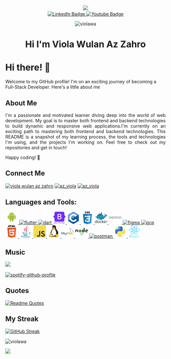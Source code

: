 <div id="header" align="center">
  <img src="https://media.giphy.com/media/LMcB8XospGZO8UQq87/giphy.gif" width="400"/>
</div>
<div id="badges" align="center">
  <a href="https://linkedin.com/in/violawulanazzahro">
    <img src="https://img.shields.io/badge/LinkedIn-blue?style=for-the-badge&logo=linkedin&logoColor=white" alt="LinkedIn Badge"/>
  </a>
  <a href="https://www.youtube.com/c/az_viola">
    <img src="https://img.shields.io/badge/YouTube-red?style=for-the-badge&logo=youtube&logoColor=white" alt="Youtube Badge"/>
  </a>
</div>
<p align="center"> <img src="https://komarev.com/ghpvc/?username=violawa&label=Profile%20views&color=0e75b6&style=flat" alt="violawa"/></p>

<h1 align="center">Hi I'm Viola Wulan Az Zahro</h1>

<h1>Hi there! 👋</h1>

Welcome to my GitHub profile! I'm on an exciting journey of becoming a Full-Stack Developer. Here's a little about me

## About Me

<p align="justify">I'm a passionate and motivated learner diving deep into the world of web development. My goal is to master both frontend and backend technologies to build dynamic and responsive web applications.I'm currently on an exciting path to mastering both frontend and backend technologies. This README is a snapshot of my learning process, the tools and technologies I'm using, and the projects I'm working on. Feel free to check out my repositories and get in touch!</p>

Happy coding! 🚀

## Connect Me
<p align="left">
<a href="https://linkedin.com/in/violawulanazzahro" target="blank"><img align="center" src="https://raw.githubusercontent.com/rahuldkjain/github-profile-readme-generator/master/src/images/icons/Social/linked-in-alt.svg" alt="viola wulan az zahro" height="30" width="40" /></a>
<a href="https://instagram.com/az_viola" target="blank"><img align="center" src="https://raw.githubusercontent.com/rahuldkjain/github-profile-readme-generator/master/src/images/icons/Social/instagram.svg" alt="az_viola" height="30" width="40" /></a>
<a href="https://www.youtube.com/c/az_viola" target="blank"><img align="center" src="https://raw.githubusercontent.com/rahuldkjain/github-profile-readme-generator/master/src/images/icons/Social/youtube.svg" alt="az_viola" height="30" width="40" /></a>
</p>

## Languages and Tools:

<p align="left"> <a href="https://developer.android.com" target="_blank" rel="noreferrer"> <img src="https://raw.githubusercontent.com/devicons/devicon/master/icons/android/android-original-wordmark.svg" alt="android" width="40" height="40"/> <a href="https://flutter.dev" target="_blank" rel="noreferrer"> <img src="https://www.vectorlogo.zone/logos/flutterio/flutterio-icon.svg" alt="flutter" width="40" height="40"/> <a href="https://dart.dev" target="_blank" rel="noreferrer"> <img src="https://www.vectorlogo.zone/logos/dartlang/dartlang-icon.svg" alt="dart" width="40" height="40"/> </a> <a href="https://www.docker.com/" target="_blank" rel="noreferrer"> <a href="https://getbootstrap.com" target="_blank" rel="noreferrer"> <img src="https://raw.githubusercontent.com/devicons/devicon/master/icons/bootstrap/bootstrap-plain-wordmark.svg" alt="bootstrap" width="40" height="40"/> </a> <a href="https://www.cprogramming.com/" target="_blank" rel="noreferrer"> <img src="https://raw.githubusercontent.com/devicons/devicon/master/icons/c/c-original.svg" alt="c" width="40" height="40"/> </a> <a href="https://www.w3schools.com/css/" target="_blank" rel="noreferrer"> <img src="https://raw.githubusercontent.com/devicons/devicon/master/icons/css3/css3-original-wordmark.svg" alt="css3" width="40" height="40"/> </a> <a href="https://www.docker.com/" target="_blank" rel="noreferrer"> <img src="https://raw.githubusercontent.com/devicons/devicon/master/icons/docker/docker-original-wordmark.svg" alt="docker" width="40" height="40"/> </a> <a href="https://expressjs.com" target="_blank" rel="noreferrer"> <img src="https://raw.githubusercontent.com/devicons/devicon/master/icons/express/express-original-wordmark.svg" alt="express" width="40" height="40"/> </a> <a href="https://www.figma.com/" target="_blank" rel="noreferrer"> <img src="https://www.vectorlogo.zone/logos/figma/figma-icon.svg" alt="figma" width="40" height="40"/> </a> <a href="https://cloud.google.com" target="_blank" rel="noreferrer"> <img src="https://www.vectorlogo.zone/logos/google_cloud/google_cloud-icon.svg" alt="gcp" width="40" height="40"/> </a> <a href="https://www.w3.org/html/" target="_blank" rel="noreferrer"> <img src="https://raw.githubusercontent.com/devicons/devicon/master/icons/html5/html5-original-wordmark.svg" alt="html5" width="40" height="40"/> </a> <a href="https://www.java.com" target="_blank" rel="noreferrer"> <img src="https://raw.githubusercontent.com/devicons/devicon/master/icons/java/java-original.svg" alt="java" width="40" height="40"/> </a> <a href="https://developer.mozilla.org/en-US/docs/Web/JavaScript" target="_blank" rel="noreferrer"> <img src="https://raw.githubusercontent.com/devicons/devicon/master/icons/javascript/javascript-original.svg" alt="javascript" width="40" height="40"/> </a> <a href="https://www.linux.org/" target="_blank" rel="noreferrer"> <img src="https://raw.githubusercontent.com/devicons/devicon/master/icons/linux/linux-original.svg" alt="linux" width="40" height="40"/> </a> <a href="https://www.mysql.com/" target="_blank" rel="noreferrer"> <img src="https://raw.githubusercontent.com/devicons/devicon/master/icons/mysql/mysql-original-wordmark.svg" alt="mysql" width="40" height="40"/> </a> <a href="https://nodejs.org" target="_blank" rel="noreferrer"> <img src="https://raw.githubusercontent.com/devicons/devicon/master/icons/nodejs/nodejs-original-wordmark.svg" alt="nodejs" width="40" height="40"/> </a> <a href="https://postman.com" target="_blank" rel="noreferrer"> <img src="https://www.vectorlogo.zone/logos/getpostman/getpostman-icon.svg" alt="postman" width="40" height="40"/> </a> <a href="https://www.python.org" target="_blank" rel="noreferrer"> <img src="https://raw.githubusercontent.com/devicons/devicon/master/icons/python/python-original.svg" alt="python" width="40" height="40"/> </a> <a href="https://reactjs.org/" target="_blank" rel="noreferrer"> <img src="https://raw.githubusercontent.com/devicons/devicon/master/icons/react/react-original-wordmark.svg" alt="react" width="40" height="40"/> </a> </p>

## Music
<img src="https://spotify-github-profile.vercel.app/api/view?uid=31flfhcyr5ompehvnh5ffgibohli&cover_image=true&theme=compact&show_offline=false&background_color=121212&interchange=false">

[![spotify-github-profile](https://spotify-github-profile.vercel.app/api/view?uid=31flfhcyr5ompehvnh5ffgibohli&cover_image=true&theme=natemoo-re&show_offline=false&background_color=121212&interchange=false&bar_color=0068a8&bar_color_cover=false)](https://github.com/kittinan/spotify-github-profile)

## Quotes
[![Readme Quotes](https://quotes-github-readme.vercel.app/api?type=horizontal&theme=algolia)](https://github.com/piyushsuthar/github-readme-quotes)

## My Streak
<a href="https://git.io/streak-stats"><img src="https://streak-stats.demolab.com?user=violawa&theme=algolia&date_format=j%20M%5B%20Y%5D&mode=weekly" alt="GitHub Streak" /></a>
<p><img align="center" src="https://github-readme-stats.vercel.app/api?username=violawa&theme=algolia&border_radius=1.5&date_format=M%20j%5B%2C%20Y%5D&mode=weekly&card_width=494&card_height=203"show_icons=true&locale=en" alt="violawa"/></p>
<p align="left"><a href="https://github.com/violawa"><img src="https://github-readme-stats.vercel.app/api/top-langs/?username=violawa&theme=algolia&layout=compact"></a></p> 
